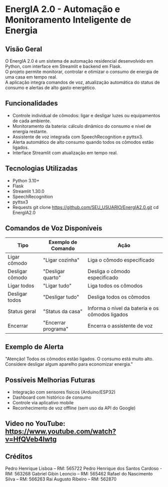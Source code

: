 # EnergIA 2.0 - Automação e Monitoramento Inteligente de Energia

## Visão Geral
O EnergIA 2.0 é um sistema de automação residencial desenvolvido em Python, com interface em Streamlit e backend em Flask.  
O projeto permite monitorar, controlar e otimizar o consumo de energia de uma casa em tempo real.  
A aplicação integra comandos de voz, atualização automática do status de consumo e alertas de alto gasto energético.

## Funcionalidades
- Controle individual de cômodos: ligar e desligar luzes ou equipamentos de cada ambiente.
- Monitoramento da bateria: cálculo dinâmico do consumo e nível de energia restante.
- Assistente de voz integrada com SpeechRecognition e pyttsx3.
- Alerta automático de alto consumo quando todos os cômodos estão ligados.
- Interface Streamlit com atualização em tempo real.

## Tecnologias Utilizadas
- Python 3.10+
- Flask
- Streamlit 1.30.0
- SpeechRecognition
- pyttsx3
- Requests
git clone https://github.com/SEU_USUARIO/EnergIA2.0.git
cd EnergIA2.0

## Comandos de Voz Disponíveis

Tipo | Exemplo de Comando | Ação
-----|--------------------|------
Ligar cômodo | "Ligar cozinha" | Liga o cômodo especificado
Desligar cômodo | "Desligar quarto" | Desliga o cômodo especificado
Ligar todos | "Ligar tudo" | Liga todos os cômodos
Desligar todos | "Desligar tudo" | Desliga todos os cômodos
Status geral | "Status da casa" | Informa o nível da bateria e os cômodos ligados
Encerrar | "Encerrar programa" | Encerra o assistente de voz

## Exemplo de Alerta
"Atenção! Todos os cômodos estão ligados. O consumo está muito alto.  
Considere desligar algum aparelho para economizar energia."

## Possíveis Melhorias Futuras
- Integração com sensores físicos (Arduino/ESP32)
- Dashboard com histórico de consumo
- Controle via aplicativo mobile
- Reconhecimento de voz offline (sem uso da API do Google)

## Video no YouTube: https://www.youtube.com/watch?v=HfQVeb4lwtg

## Créditos
Pedro Henrique Lisboa – RM: 565722
Pedro Henrique dos Santos Cardoso - RM: 563268
Gabriel Gibin Leoncio – RM: 565462
Rafael do Nascimento Silva – RM: 566263
Rai Augusto Ribeiro – RM: 562870
